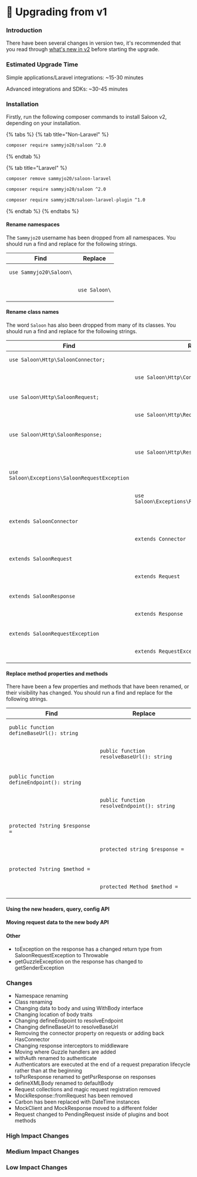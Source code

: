 # 🌿 Upgrading from v1

### Introduction

There have been several changes in version two, it's recommended that you read through [what's new in v2](whats-new-in-v2.md) before starting the upgrade.

### Estimated Upgrade Time

Simple applications/Laravel integrations: \~15-30 minutes

Advanced integrations and SDKs: \~30-45 minutes

### Installation

Firstly, run the following composer commands to install Saloon v2, depending on your installation.

{% tabs %}
{% tab title="Non-Laravel" %}
```bash
composer require sammyjo20/saloon ^2.0
```
{% endtab %}

{% tab title="Laravel" %}
```bash
composer remove sammyjo20/saloon-laravel

composer require sammyjo20/saloon ^2.0

composer require sammyjo20/saloon-laravel-plugin ^1.0
```
{% endtab %}
{% endtabs %}

#### Rename namespaces

The `Sammyjo20` username has been dropped from all namespaces. You should run a find and replace for the following strings.

| Find                                           | Replace                              |
| ---------------------------------------------- | ------------------------------------ |
| <pre><code>use Sammyjo20\Saloon\
</code></pre> | <pre><code>use Saloon\
</code></pre> |

#### Rename class names

The word `Saloon` has also been dropped from many of its classes. You should run a find and replace for the following strings.

| Find                                                                  | Replace                                                                  |
| --------------------------------------------------------------------- | ------------------------------------------------------------------------ |
| <pre><code>use Saloon\Http\SaloonConnector;
</code></pre>             | <pre><code>use Saloon\Http\Connector;
</code></pre>                      |
| <pre><code>use Saloon\Http\SaloonRequest;
</code></pre>               | <pre><code>use Saloon\Http\Request;
</code></pre>                        |
| <pre><code>use Saloon\Http\SaloonResponse;
</code></pre>              | <pre><code>use Saloon\Http\Responses\Response;
</code></pre>             |
| <pre><code>use Saloon\Exceptions\SaloonRequestException
</code></pre> | <pre><code>use Saloon\Exceptions\Request\RequestException;
</code></pre> |
| <pre><code>extends SaloonConnector
</code></pre>                      | <pre><code>extends Connector
</code></pre>                               |
| <pre><code>extends SaloonRequest
</code></pre>                        | <pre><code>extends Request
</code></pre>                                 |
| <pre><code>extends SaloonResponse
</code></pre>                       | <pre><code>extends Response
</code></pre>                                |
| <pre><code>extends SaloonRequestException
</code></pre>               | <pre><code>extends RequestException
</code></pre>                        |

#### Replace method properties and methods

There have been a few properties and methods that have been renamed, or their visibility has changed. You should run a find and replace for the following strings.

| Find                                                              | Replace                                                            |
| ----------------------------------------------------------------- | ------------------------------------------------------------------ |
| <pre><code>public function defineBaseUrl(): string
</code></pre>  | <pre><code>public function resolveBaseUrl(): string
</code></pre>  |
| <pre><code>public function defineEndpoint(): string
</code></pre> | <pre><code>public function resolveEndpoint(): string
</code></pre> |
| <pre><code>protected ?string $response = 
</code></pre>           | <pre><code>protected string $response = 
</code></pre>             |
| <pre><code>protected ?string $method = 
</code></pre>             | <pre><code>protected Method $method = 
</code></pre>               |

#### Using the new headers, query, config API

#### Moving request data to the new body API

#### Other

* toException on the response has a changed return type from SaloonRequestException to Throwable
* getGuzzleException on the response has changed to getSenderException

### Changes

* Namespace renaming&#x20;
* Class renaming
* Changing data to body and using WithBody interface
* Changing location of body traits
* Changing defineEndpoint to resolveEndpoint
* Changing defineBaseUrl to resolveBaseUrl
* Removing the connector property on requests or adding back HasConnector
* Changing response interceptors to middleware
* Moving where Guzzle handlers are added
* withAuth renamed to authenticate
* Authenticators are executed at the end of a request preparation lifecycle rather than at the beginning
* toPsrResponse renamed to getPsrResponse on responses
* defineXMLBody renamed to defaultBody
* Request collections and magic request registration removed
* MockResponse::fromRequest has been removed
* Carbon has been replaced with DateTime instances
* MockClient and MockResponse moved to a different folder
* Request changed to PendingRequest inside of plugins and boot methods

### High Impact Changes

### Medium Impact Changes

### Low Impact Changes
